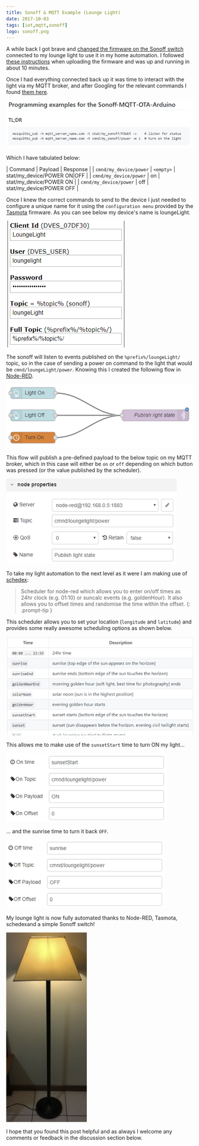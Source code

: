 ```yaml
---
title: Sonoff & MQTT Example (Lounge Light)
date: 2017-10-03
tags: [iot,mqtt,sonoff]
logo: sonoff.png
---
```


A while back I got brave and [changed the firmware on the Sonoff switch](/blog/2017/2017-08-03/post/) connected to my lounge light to use it in my home automation. I followed [these instructions](https://github.com/arendst/Tasmota) when uploading the firmware and was up and running in about 10 minutes.

Once I had everything connected back up it was time to interact with the light via my MQTT broker, and after Googling for the relevant commands I found [them here](https://github.com/arendst/Tasmota#tl-dr).

<img src="./001.png" alt="" />

Which I have tabulated below:

| Command | Payload | Response |
| `cmnd/my_device/power` | `<empty>` | stat/my_device/POWER ON|OFF |
| `cmnd/my_device/power` | on | stat/my_device/POWER ON |
| `cmnd/my_device/power` | off | stat/my_device/POWER OFF |

Once I knew the correct commands to send to the device I just needed to configure a unique name for it using the `configuration menu` provided by the [Tasmota](https://github.com/arendst/Tasmota) firmware. As you can see below my device's name is loungeLight.

<img src="./002.png" alt="" />

The sonoff will listen to events published on the `%prefix%/loungeLight/` topic, so in the case of sending a power on command to the light that would be `cmnd/loungeLight/power`. Knowing this I created the following flow in [Node-RED](https://nodered.org/).

<img src="./003.png" alt="" />

This flow will publish a pre-defined payload to the below topic on my MQTT broker, which in this case will either be `on` or `off` depending on which button was pressed (or the value published by the scheduler).

<img src="./004.png" alt="" />

To take my light automation to the next level as it were I am making use of [schedex](https://github.com/biddster/node-red-contrib-schedex):

> Scheduler for node-red which allows you to enter on/off times as 24hr clock (e.g. 01:10) or suncalc events (e.g. goldenHour). It also allows you to offset times and randomise the time within the offset.
{: .prompt-tip }

This scheduler allows you to set your location (`longitude` and `latitude`) and provides some really awesome scheduling options as shown below.

<img src="./005.png" alt="" />

This allows me to make use of the `sunsetStart` time to turn ON my light...

<img src="./006.png" alt="" />

... and the sunrise time to turn it back `OFF`.

<img src="./007.png" alt="" />

My lounge light is now fully automated thanks to Node-RED, Tasmota, schedexand a simple Sonoff switch!

<img src="./008.png" alt="" />

I hope that you found this post helpful and as always I welcome any comments or feedback in the discussion section below.

